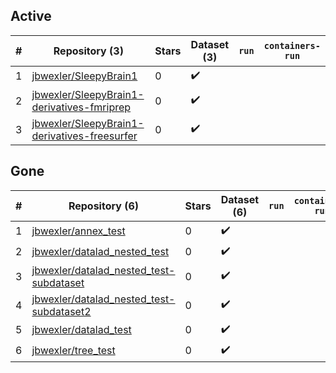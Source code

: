 ## Active
| # | Repository (3) | Stars | Dataset (3) | `run` | `containers-run` |
| --- | --- | --- | --- | --- | --- |
| 1 | [jbwexler/SleepyBrain1](https://github.com/jbwexler/SleepyBrain1) | 0 | :heavy_check_mark: |  |  |
| 2 | [jbwexler/SleepyBrain1-derivatives-fmriprep](https://github.com/jbwexler/SleepyBrain1-derivatives-fmriprep) | 0 | :heavy_check_mark: |  |  |
| 3 | [jbwexler/SleepyBrain1-derivatives-freesurfer](https://github.com/jbwexler/SleepyBrain1-derivatives-freesurfer) | 0 | :heavy_check_mark: |  |  |

## Gone
| # | Repository (6) | Stars | Dataset (6) | `run` | `containers-run` |
| --- | --- | --- | --- | --- | --- |
| 1 | [jbwexler/annex_test](https://github.com/jbwexler/annex_test) | 0 | :heavy_check_mark: |  |  |
| 2 | [jbwexler/datalad_nested_test](https://github.com/jbwexler/datalad_nested_test) | 0 | :heavy_check_mark: |  |  |
| 3 | [jbwexler/datalad_nested_test-subdataset](https://github.com/jbwexler/datalad_nested_test-subdataset) | 0 | :heavy_check_mark: |  |  |
| 4 | [jbwexler/datalad_nested_test-subdataset2](https://github.com/jbwexler/datalad_nested_test-subdataset2) | 0 | :heavy_check_mark: |  |  |
| 5 | [jbwexler/datalad_test](https://github.com/jbwexler/datalad_test) | 0 | :heavy_check_mark: |  |  |
| 6 | [jbwexler/tree_test](https://github.com/jbwexler/tree_test) | 0 | :heavy_check_mark: |  |  |

